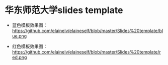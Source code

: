 # 华东师范大学slides template

- 蓝色模板效果图：
https://github.com/elainelv/elaineself/blob/master/Slides%20template/blue.png

- 红色模板效果图：
https://github.com/elainelv/elaineself/blob/master/Slides%20template/red.png
